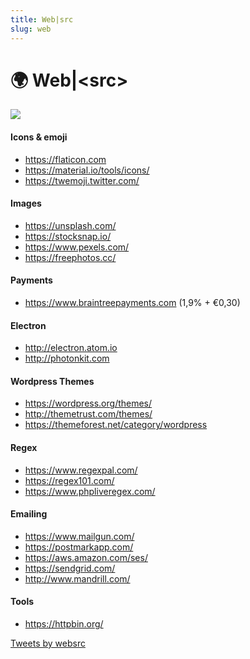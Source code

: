 ```yaml
---
title: Web|src
slug: web
---
```


# 🌍 Web|&lt;src&gt;

<img class="img-fluid rounded m-3 shadow float-right" src="/img/cat.webp" style="max-width:40%"/>

#### Icons & emoji

* https://flaticon.com
* https://material.io/tools/icons/
* https://twemoji.twitter.com/

#### Images

* https://unsplash.com/
* https://stocksnap.io/
* https://www.pexels.com/
* https://freephotos.cc/

#### Payments

* https://www.braintreepayments.com (1,9% + €0,30)

#### Electron

* http://electron.atom.io
* http://photonkit.com

#### Wordpress Themes

* https://wordpress.org/themes/
* http://themetrust.com/themes/
* https://themeforest.net/category/wordpress

#### Regex

* https://www.regexpal.com/
* https://regex101.com/
* https://www.phpliveregex.com/

#### Emailing

* https://www.mailgun.com/
* https://postmarkapp.com/
* https://aws.amazon.com/ses/
* https://sendgrid.com/
* http://www.mandrill.com/

#### Tools

- https://httpbin.org/

<a class="twitter-timeline" href="https://twitter.com/websrc">Tweets by websrc</a> <script async src="https://platform.twitter.com/widgets.js" charset="utf-8"></script>